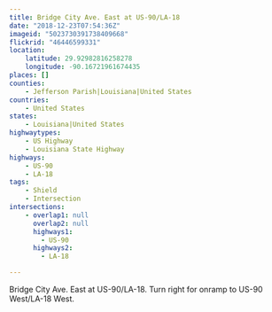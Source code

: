 ```yaml
---
title: Bridge City Ave. East at US-90/LA-18
date: "2018-12-23T07:54:36Z"
imageid: "5023730391738409668"
flickrid: "46446599331"
location:
    latitude: 29.92982816258278
    longitude: -90.16721961674435
places: []
counties:
    - Jefferson Parish|Louisiana|United States
countries:
    - United States
states:
    - Louisiana|United States
highwaytypes:
    - US Highway
    - Louisiana State Highway
highways:
    - US-90
    - LA-18
tags:
    - Shield
    - Intersection
intersections:
    - overlap1: null
      overlap2: null
      highways1:
        - US-90
      highways2:
        - LA-18

---
```

Bridge City Ave. East at US-90/LA-18.  Turn right for onramp to US-90 West/LA-18 West.